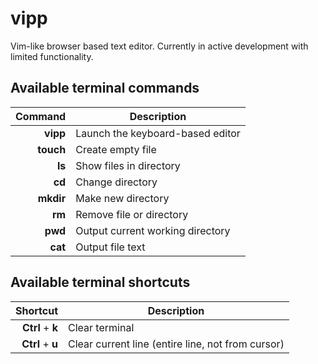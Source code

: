 # vipp

Vim-like browser based text editor. Currently in active development with limited functionality.

## Available terminal commands

| Command   | Description                                                 |
|----------:| ------------------------------------------------------------|
| **vipp**  | Launch the keyboard-based editor                            |
| **touch** | Create empty file                                           |
| **ls**    | Show files in directory                                     |
| **cd**    | Change directory                                            |
| **mkdir** | Make new directory                                          |
| **rm**    | Remove file or directory                                    |
| **pwd**   | Output current working directory                            |
| **cat**   | Output file text                                            |

## Available terminal shortcuts

| Shortcut         | Description                                          |
|-----------------:| -----------------------------------------------------|
| **Ctrl** + **k** | Clear terminal                                       |
| **Ctrl** + **u** | Clear current line (entire line, not from cursor)    |